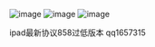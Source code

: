 ![image](https://github.com/user-attachments/assets/47e287b6-c44c-445f-9ed3-77e1d3d87510)
![image](https://github.com/user-attachments/assets/429f805d-f43b-405f-be35-25cf98effb1f)
![image](https://github.com/user-attachments/assets/79a06d96-861e-451c-8384-8847cd25268b)

ipad最新协议858过低版本 qq1657315
